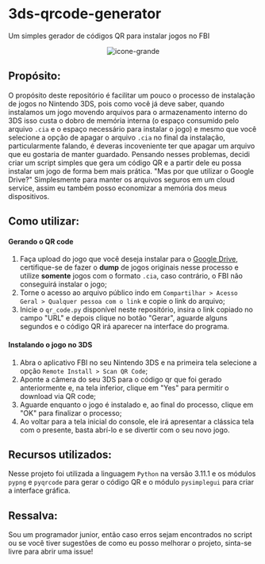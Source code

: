 # 3ds-qrcode-generator
 Um simples gerador de códigos QR para instalar jogos no FBI

 <div align="center">
  <img src="https://github.com/LonelyALpHaz/3ds-qrcode-generator/assets/73240555/9f97ad0f-d2d5-40da-a648-e4b84aeae6fc" alt="icone-grande">
</div>

## Propósito:

O propósito deste repositório é facilitar um pouco o processo de instalação de jogos no Nintendo 3DS, pois como você já deve saber, quando instalamos um jogo movendo arquivos para o armazenamento interno do 3DS isso custa o dobro de memória interna (o espaço consumido pelo arquivo ```.cia``` e o espaço necessário para instalar o jogo) e mesmo que você selecione a opção de apagar o arquivo ```.cia``` no final da instalação, particularmente falando, é deveras incoveniente ter que apagar um arquivo que eu gostaria de manter guardado. Pensando nesses problemas, decidi criar um script simples que gera um código QR e a partir dele eu possa instalar um jogo de forma bem mais prática. "Mas por que utilizar o Google Drive?" Simplesmente para manter os arquivos seguros em um cloud service, assim eu também posso economizar a memória dos meus dispositivos.

## Como utilizar:

#### Gerando o QR code
1. Faça upload do jogo que você deseja instalar para o [Google Drive](https://www.google.com/intl/pt-br/drive/about.html), certifique-se de fazer o **dump** de jogos originais nesse processo e utilize **somente** jogos com o formato ```.cia```, caso contrário, o FBI não conseguirá instalar o jogo;
2. Torne o acesso ao arquivo público indo em ```Compartilhar > Acesso Geral > Qualquer pessoa com o link``` e copie o link do arquivo;
3. Inicie o ```qr_code.py``` disponível neste repositório, insira o link copiado no campo "URL" e depois clique no botão "Gerar", aguarde alguns segundos e o código QR irá aparecer na interface do programa.

#### Instalando o jogo no 3DS
1. Abra o aplicativo FBI no seu Nintendo 3DS e na primeira tela selecione a opção ```Remote Install > Scan QR Code```;
2. Aponte a câmera do seu 3DS para o código qr que foi gerado anteriormente e, na tela inferior, clique em "Yes" para permitir o download via QR code;
3. Aguarde enquanto o jogo é instalado e, ao final do processo, clique em "OK" para finalizar o processo;
4. Ao voltar para a tela inicial do console, ele irá apresentar a clássica tela com o presente, basta abrí-lo e se divertir com o seu novo jogo.

## Recursos utilizados:

Nesse projeto foi utilizada a linguagem ```Python``` na versão 3.11.1 e os módulos ```pypng``` e ```pyqrcode``` para gerar o código QR e o módulo ```pysimplegui``` para criar a interface gráfica.

## Ressalva:

Sou um programador junior, então caso erros sejam encontrados no script ou se você tiver sugestões de como eu posso melhorar o projeto, sinta-se livre para abrir uma issue!

